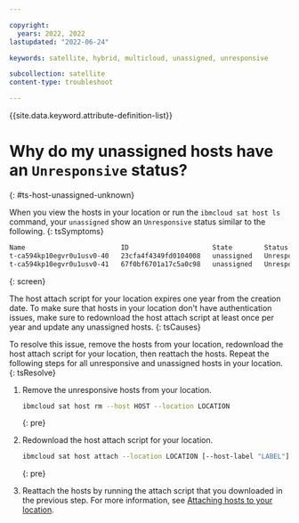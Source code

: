 ```yaml
---

copyright:
  years: 2022, 2022
lastupdated: "2022-06-24"

keywords: satellite, hybrid, multicloud, unassigned, unresponsive

subcollection: satellite
content-type: troubleshoot

---
```


{{site.data.keyword.attribute-definition-list}}


# Why do my unassigned hosts have an `Unresponsive` status?
{: #ts-host-unassigned-unknown}

When you view the hosts in your location or run the `ibmcloud sat host ls` command, your `unassigned` show an `Unresponsive` status similar to the following.
{: tsSymptoms}

```sh
Name                        ID                     State        Status         Zone         Cluster                           Worker ID                                                 Worker IP
t-ca594kp10egvr0u1usv0-40   23cfa4f4349fd0104008   unassigned   Unresponsive   *            -                                 -                                                         -   
t-ca594kp10egvr0u1usv0-41   67f0bf6701a17c5a0c98   unassigned   Unresponsive   *            -                                 -                                                         -  
```
{: screen}

The host attach script for your location expires one year from the creation date. To make sure that hosts in your location don't have authentication issues, make sure to redownload the host attach script at least once per year and update any unassigned hosts.
{: tsCauses}


To resolve this issue, remove the hosts from your location, redownload the host attach script for your location, then reattach the hosts. Repeat the following steps for all unresponsive and unassigned hosts in your location.
{: tsResolve}

1. Remove the unresponsive hosts from your location.

    ```sh
    ibmcloud sat host rm --host HOST --location LOCATION
    ```
    {: pre}
    
2. Redownload the host attach script for your location.

    ```sh
    ibmcloud sat host attach --location LOCATION [--host-label "LABEL"]  [--operating-system SYSTEM] [-q] [--reset-key]
    ```
    {: pre}

3. Reattach the hosts by running the attach script that you downloaded in the previous step. For more information, see [Attaching hosts to your location](/docs/satellite?topic=satellite-attach-hosts).


